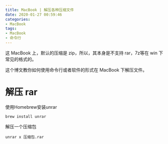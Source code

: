```yaml
---
title: MacBook | 解压各种压缩文件
date: 2020-01-27 00:59:46
categories:
- MacBook
tags:
- MacBook
- 命令行
---
```

这 MacBook 上，默认的压缩是 zip，所以，其本身是不支持 rar，7z等在 win 下常见的格式的。

这个博文教你如何使用命令行或者软件的形式在 MacBook 下解压文件。

<!-- more -->

# 解压 rar

使用Homebrew安装unrar

	brew install unrar


解压一个压缩包

	unrar x 压缩包.rar